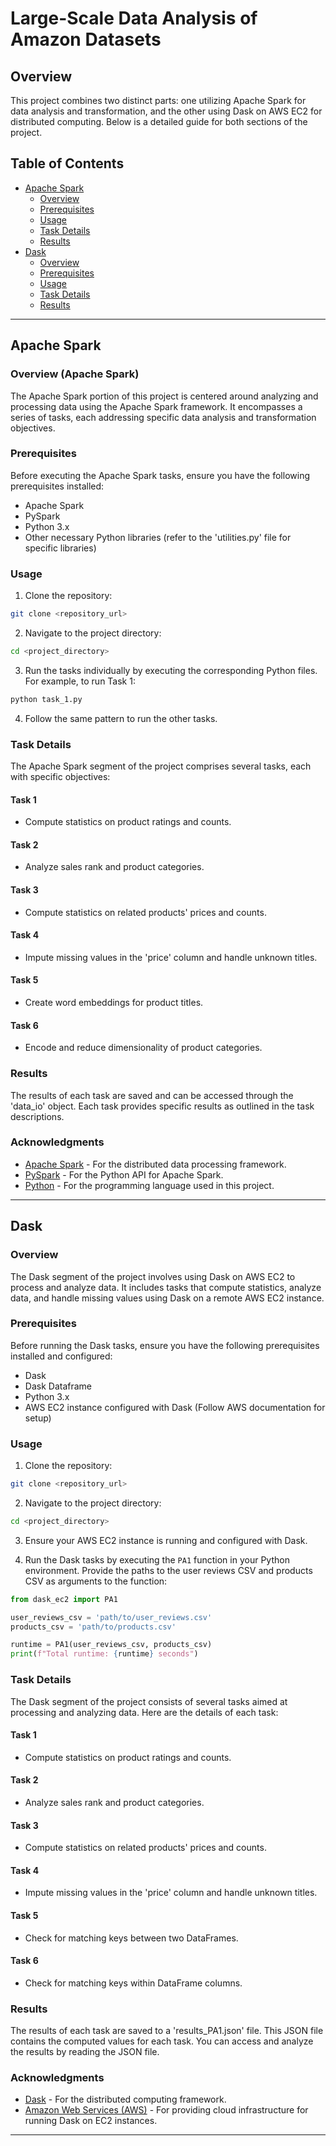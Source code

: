 # Large-Scale Data Analysis of Amazon Datasets

## Overview

This project combines two distinct parts: one utilizing Apache Spark for data analysis and transformation, and the other using Dask on AWS EC2 for distributed computing. Below is a detailed guide for both sections of the project.

## Table of Contents

- [Apache Spark](#apache-spark)
  - [Overview](#overview-apache-spark)
  - [Prerequisites](#prerequisites-apache-spark)
  - [Usage](#usage-apache-spark)
  - [Task Details](#task-details-apache-spark)
  - [Results](#results-apache-spark)
- [Dask](#dask)
  - [Overview](#overview-dask)
  - [Prerequisites](#prerequisites-dask)
  - [Usage](#usage-dask)
  - [Task Details](#task-details-dask)
  - [Results](#results-dask)

---

## Apache Spark

### Overview (Apache Spark)

The Apache Spark portion of this project is centered around analyzing and processing data using the Apache Spark framework. It encompasses a series of tasks, each addressing specific data analysis and transformation objectives.

### Prerequisites

Before executing the Apache Spark tasks, ensure you have the following prerequisites installed:

- Apache Spark
- PySpark
- Python 3.x
- Other necessary Python libraries (refer to the 'utilities.py' file for specific libraries)

### Usage

1. Clone the repository:

```bash
git clone <repository_url>
```

2. Navigate to the project directory:

```bash
cd <project_directory>
```

3. Run the tasks individually by executing the corresponding Python files. For example, to run Task 1:

```bash
python task_1.py
```

4. Follow the same pattern to run the other tasks.

### Task Details

The Apache Spark segment of the project comprises several tasks, each with specific objectives:

#### Task 1

- Compute statistics on product ratings and counts.

#### Task 2

- Analyze sales rank and product categories.

#### Task 3

- Compute statistics on related products' prices and counts.

#### Task 4

- Impute missing values in the 'price' column and handle unknown titles.

#### Task 5

- Create word embeddings for product titles.

#### Task 6

- Encode and reduce dimensionality of product categories.

### Results

The results of each task are saved and can be accessed through the 'data_io' object. Each task provides specific results as outlined in the task descriptions.

### Acknowledgments

- [Apache Spark](https://spark.apache.org/) - For the distributed data processing framework.
- [PySpark](https://spark.apache.org/docs/latest/api/python/index.html) - For the Python API for Apache Spark.
- [Python](https://www.python.org/) - For the programming language used in this project.

---

## Dask

### Overview

The Dask segment of the project involves using Dask on AWS EC2 to process and analyze data. It includes tasks that compute statistics, analyze data, and handle missing values using Dask on a remote AWS EC2 instance.

### Prerequisites

Before running the Dask tasks, ensure you have the following prerequisites installed and configured:

- Dask
- Dask Dataframe
- Python 3.x
- AWS EC2 instance configured with Dask (Follow AWS documentation for setup)

### Usage

1. Clone the repository:

```bash
git clone <repository_url>
```

2. Navigate to the project directory:

```bash
cd <project_directory>
```

3. Ensure your AWS EC2 instance is running and configured with Dask.

4. Run the Dask tasks by executing the `PA1` function in your Python environment. Provide the paths to the user reviews CSV and products CSV as arguments to the function:

```python
from dask_ec2 import PA1

user_reviews_csv = 'path/to/user_reviews.csv'
products_csv = 'path/to/products.csv'

runtime = PA1(user_reviews_csv, products_csv)
print(f"Total runtime: {runtime} seconds")
```

### Task Details

The Dask segment of the project consists of several tasks aimed at processing and analyzing data. Here are the details of each task:

#### Task 1

- Compute statistics on product ratings and counts.

#### Task 2

- Analyze sales rank and product categories.

#### Task 3

- Compute statistics on related products' prices and counts.

#### Task 4

- Impute missing values in the 'price' column and handle unknown titles.

#### Task 5

- Check for matching keys between two DataFrames.

#### Task 6

- Check for matching keys within DataFrame columns.

### Results

The results of each task are saved to a 'results_PA1.json' file. This JSON file contains the computed values for each task. You can access and analyze the results by reading the JSON file.

### Acknowledgments

- [Dask](https://dask.org/) - For the distributed computing framework.
- [Amazon Web Services (AWS)](https://aws.amazon.com/) - For providing cloud infrastructure for running Dask on EC2 instances.

---
